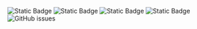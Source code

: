 ![Static Badge](https://img.shields.io/badge/blacklists-60-000000) ![Static Badge](https://img.shields.io/badge/blacklisted-2930369-cc0000) ![Static Badge](https://img.shields.io/badge/whitelisted-2242-00CC00) ![Static Badge](https://img.shields.io/badge/streaming_blacklist-28106-000000) ![GitHub issues](https://img.shields.io/github/issues/fabriziosalmi/blacklists)
